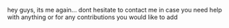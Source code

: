 hey guys, its me again...  dont hesitate to contact me in case you need help with anything or for any contributions you would like to add

